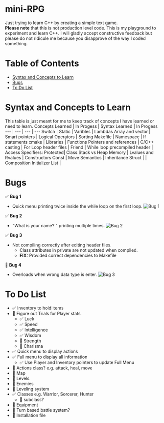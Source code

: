 # mini-RPG
Just trying to learn C++ by creating a simple text game.\
**Please note** that this is not production level code. This is my playground to experiment and learn C++. I will gladly accept constructive feedback but please do not ridicule me because you disapprove of the way I coded something.
# Table of Contents
* [Syntax and Concepts to Learn](#syntax-and-concepts-to-learn)
* [Bugs](#bugs)
* [To Do List](#to-do-list)

# Syntax and Concepts to Learn
This table is just meant for me to keep track of concepts I have learned or need to learn.
Concepts Learned | In Progess | Syntax Learned | In Progess
--- | --- | --- | ---
Switch | Static | Varibles | Lambdas
Array and vector | Smart pointers | Logical Operators | Sorting
Makefile | Namespace | If statements
cmake | Libraries | Functions
Pointers and references | C/C++ casting | For Loop
header files | Friend | While loop
precompiled header | Access Specifiers: Protected| Class
Stack vs Heap Memory | Lvalues and Rvalues | Constructors
Const | Move Semantics | Inheritance
Struct | | Composition
Initializer List |

# Bugs 
:white_check_mark: **Bug 1**
* Quick menu printing twice inside the while loop on the first loop.
![Bug 1](https://i.imgur.com/AjFiy5S.png)

:white_check_mark: **Bug 2**
* "What is your name? " printing multiple times.
![Bug 2](https://i.imgur.com/YrTU1St.png)

:white_check_mark: **Bug 3**
* Not compiling correctly after editing header files.
    * Class attributes in private are not updated when compiled.
    * **FIX:** Provided correct dependencies to Makefile

:black_square_button: **Bug 4**
* Overloads when wrong data type is enter.
![Bug 3](https://i.imgur.com/lvPDtcc.png?1)


# To Do List
* :white_check_mark: Inventory to hold items
* :black_square_button: Figure out Trials for Player stats
    * :white_check_mark: Luck
    * :white_check_mark: Speed
    * :white_check_mark: Intelligence
    * :white_check_mark: Wisdom
    * :black_square_button: Strength
    * :black_square_button: Charisma
* :white_check_mark: Quick menu to display actions
* :white_check_mark: Full menu to display all information
    * :white_check_mark: Use Player and Inventory pointers to update Full Menu
* :black_square_button: Actions class? e.g. attack, heal, move
* :black_square_button: Map
* :black_square_button: Levels
* :black_square_button: Enemies
* :black_square_button: Leveling system
* :white_check_mark: Classes e.g. Warrior, Sorcerer, Hunter
    * :black_square_button: subclass?
* :black_square_button: Equipment
* :black_square_button: Turn based battle system?
* :black_square_button: Installation file
